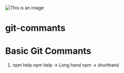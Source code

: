 ![This is an image](https://myoctocat.com/assets/images/base-octocat.svg)
# git-commants
# Basic Git Commants

1. npm help
npm help  -> Long hand
npm -> shorthand
